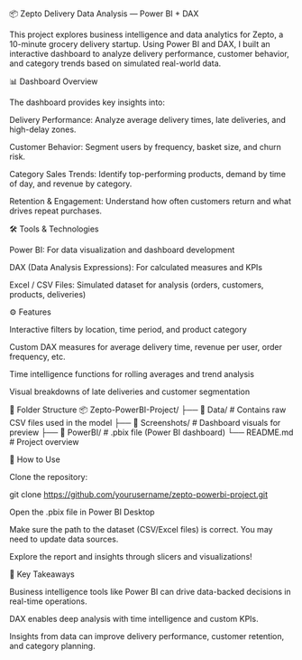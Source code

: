 📦 Zepto Delivery Data Analysis — Power BI + DAX

This project explores business intelligence and data analytics for Zepto, a 10-minute grocery delivery startup. Using Power BI and DAX, I built an interactive dashboard to analyze delivery performance, customer behavior, and category trends based on simulated real-world data.

📊 Dashboard Overview

The dashboard provides key insights into:

Delivery Performance: Analyze average delivery times, late deliveries, and high-delay zones.

Customer Behavior: Segment users by frequency, basket size, and churn risk.

Category Sales Trends: Identify top-performing products, demand by time of day, and revenue by category.

Retention & Engagement: Understand how often customers return and what drives repeat purchases.

🛠️ Tools & Technologies

Power BI: For data visualization and dashboard development

DAX (Data Analysis Expressions): For calculated measures and KPIs

Excel / CSV Files: Simulated dataset for analysis (orders, customers, products, deliveries)

⚙️ Features

Interactive filters by location, time period, and product category

Custom DAX measures for average delivery time, revenue per user, order frequency, etc.

Time intelligence functions for rolling averages and trend analysis

Visual breakdowns of late deliveries and customer segmentation

📁 Folder Structure
📦 Zepto-PowerBI-Project/
├── 📁 Data/                 # Contains raw CSV files used in the model
├── 📁 Screenshots/          # Dashboard visuals for preview
├── 📁 PowerBI/              # .pbix file (Power BI dashboard)
└── README.md                # Project overview

🚀 How to Use

Clone the repository:

git clone https://github.com/yourusername/zepto-powerbi-project.git


Open the .pbix file in Power BI Desktop

Make sure the path to the dataset (CSV/Excel files) is correct. You may need to update data sources.

Explore the report and insights through slicers and visualizations!


📌 Key Takeaways

Business intelligence tools like Power BI can drive data-backed decisions in real-time operations.

DAX enables deep analysis with time intelligence and custom KPIs.

Insights from data can improve delivery performance, customer retention, and category planning.

